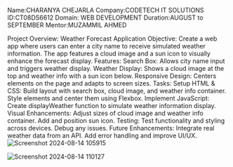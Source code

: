 Name:CHARANYA CHEJARLA
Company:CODETECH IT SOLUTIONS 
ID:CT08DS6612
Domain: WEB DEVELOPMENT 
Duration:AUGUST to SEPTEMBER
Mentor:MUZAMMIL AHMED


Project Overview: Weather Forecast Application
Objective:
Create a web app where users can enter a city name to receive simulated weather information. The app features a cloud image and a sun icon to visually enhance the forecast display.
Features:
Search Box: Allows city name input and triggers weather display.
Weather Display: Shows a cloud image at the top and weather info with a sun icon below.
Responsive Design: Centers elements on the page and adapts to screen sizes.
Tasks:
Setup HTML & CSS:
Build layout with search box, cloud image, and weather info container.
Style elements and center them using Flexbox.
Implement JavaScript:
Create displayWeather function to simulate weather information display.
Visual Enhancements:
Adjust sizes of cloud image and weather info container.
Add and position sun icon.
Testing:
Test functionality and styling across devices.
Debug any issues.
Future Enhancements:
Integrate real weather data from an API.
Add error handling and improve UI/UX.
![Screenshot 2024-08-14 105915](https://github.com/user-attachments/assets/3bdea405-bb10-42a2-9f8c-49d762b4ca6a)

![Screenshot 2024-08-14 110127](https://github.com/user-attachments/assets/f42a8d5b-b2f3-4a01-9ba4-c2f9b4c708c1)



